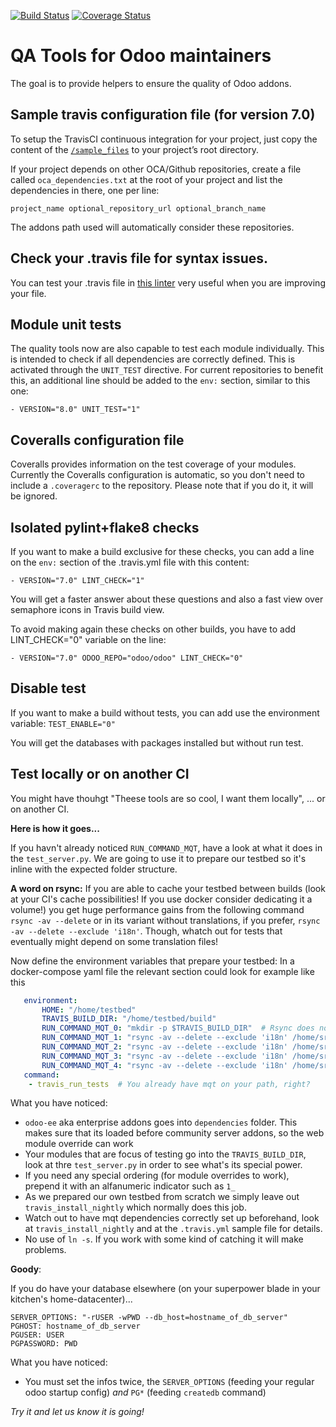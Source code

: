 [![Build Status](https://travis-ci.org/OCA/maintainer-quality-tools.svg)](https://travis-ci.org/OCA/maintainer-quality-tools)
[![Coverage Status](https://coveralls.io/repos/OCA/maintainer-quality-tools/badge.svg)](https://coveralls.io/r/OCA/maintainer-quality-tools)

QA Tools for Odoo maintainers
=============================

The goal is to provide helpers to ensure the quality of Odoo addons.

Sample travis configuration file (for version 7.0)
--------------------------------------------------

To setup the TravisCI continuous integration for your project, just copy the
content of the [`/sample_files`](https://github.com/OCA/maintainer-quality-tools/tree/master/sample_files)
to your project’s root directory.

If your project depends on other OCA/Github repositories, create a file called `oca_dependencies.txt` at the root of your project and list the dependencies in there, one per line:

    project_name optional_repository_url optional_branch_name

The addons path used will automatically consider these repositories.

Check your .travis file for syntax issues.
------------------------------------------

You can test your .travis file in [this linter](http://lint.travis-ci.org/) very useful when you are improving your file.

Module unit tests
-----------------

The quality tools now are also capable to test each module individually.
This is intended to check if all dependencies are correctly defined.
This is activated through the `UNIT_TEST` directive.
For current repositories to benefit this, an additional line should be added to the `env:` section,
similar to this one:

    - VERSION="8.0" UNIT_TEST="1"


Coveralls configuration file
----------------------------

Coveralls provides information on the test coverage of your modules.
Currently the Coveralls configuration is automatic, so you don't need to include a `.coveragerc`
to the repository. Please note that if you do it, it will be ignored.


Isolated pylint+flake8 checks
-----------------------------
If you want to make a build exclusive for these checks, you can add a line
on the `env:` section of the .travis.yml file with this content:

    - VERSION="7.0" LINT_CHECK="1"

You will get a faster answer about these questions and also a fast view over
semaphore icons in Travis build view.

To avoid making again these checks on other builds, you have to add
LINT_CHECK="0" variable on the line:

    - VERSION="7.0" ODOO_REPO="odoo/odoo" LINT_CHECK="0"


Disable test
------------
If you want to make a build without tests, you can add use the environment variable:
`TEST_ENABLE="0"`

You will get the databases with packages installed but without run test.

Test locally or on another CI
-----------------------------
You might have thouhgt "Theese tools are so cool, I want them locally", ... or on another CI.

**Here is how it goes...**

If you havn't already noticed `RUN_COMMAND_MQT`, have a look at what it does in the `test_server.py`.
We are going to use it to prepare our testbed so it's inline with the expected folder structure.

**A word on rsync:**
If you are able to cache your testbed between builds (look at your CI's cache possibilities! 
If you use docker consider dedicating it a volume!) you get huge performance gains from the 
following command `rsync -av --delete` or in its variant without translations, if you prefer, 
`rsync -av --delete --exclude 'i18n'`. Though, whatch out for tests that eventually might depend on 
some translation files!

Now define the environment variables that prepare your testbed:
In a docker-compose yaml file the relevant section could look for example like this
```yaml
   environment:
       HOME: "/home/testbed"
       TRAVIS_BUILD_DIR: "/home/testbed/build"
       RUN_COMMAND_MQT_0: "mkdir -p $TRAVIS_BUILD_DIR"  # Rsync does not create intermediate directories
       RUN_COMMAND_MQT_1: "rsync -av --delete --exclude 'i18n' /home/src/odoo-cc/* /home/testbed/odoo-9.0"
       RUN_COMMAND_MQT_2: "rsync -av --delete --exclude 'i18n' /home/src/odoo-ee /home/testbed/dependencies/"
       RUN_COMMAND_MQT_3: "rsync -av --delete --exclude 'i18n' /home/src/yourproject1/ /home/testbed/build/1_first"
       RUN_COMMAND_MQT_4: "rsync -av --delete --exclude 'i18n' /home/src/yourproject2/ /home/testbed/build/2_second"
   command:
    - travis_run_tests  # You already have mqt on your path, right?
```
What you have noticed:
 - `odoo-ee` aka enterprise addons goes into `dependencies` folder. This makes sure that its loaded before community server addons, so the web module override can work
 - Your modules that are focus of testing go into the `TRAVIS_BUILD_DIR`, look at thre `test_server.py` in order to see what's its special power.
 - If you need any special ordering (for module overrides to work), prepend it with an alfanumeric indicator such as `1_`
 - As we prepared our own testbed from scratch we simply leave out `travis_install_nightly` which normally does this job.
 - Watch out to have mqt dependencies correctly set up beforehand, look at `travis_install_nightly` and at the `.travis.yml` sample file for details.
 - No use of `ln -s`. If you work with some kind of catching it will make problems.
 
**Goody**:

If you do have your database elsewhere (on your superpower blade in your kitchen's home-datacenter)...
```
SERVER_OPTIONS: "-rUSER -wPWD --db_host=hostname_of_db_server"
PGHOST: hostname_of_db_server
PGUSER: USER
PGPASSWORD: PWD
```
What you have noticed:
 - You must set the infos twice, the `SERVER_OPTIONS` (feeding your regular odoo startup config) *and* `PG*` (feeding `createdb` command)

*Try it and let us know it is going!*
